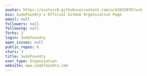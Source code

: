 ```yaml
---
avatar: https://avatars0.githubusercontent.com/u/41031076?v=4
bio: SudoFoundry's Official GitHub Organization Page
email: null
followers: null
following: null
forks: 3
login: SudoFoundry
open_issues: null
public_repos: 6
stars: 3
title: SudoFoundry
user_type: Organization
website: www.sudofoundry.com
---
```

